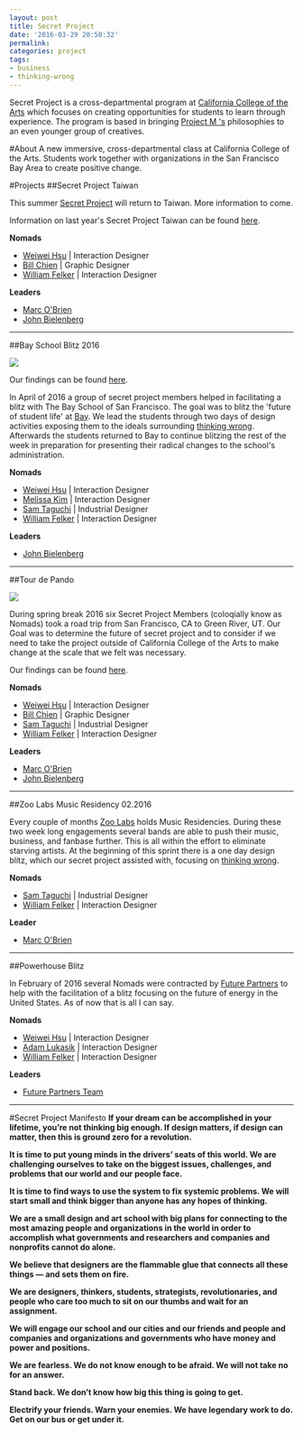 ```yaml
---
layout: post
title: Secret Project
date: '2016-03-29 20:50:32'
permalink: 
categories: project
tags:
- business
- thinking-wrong
---
```


Secret Project is a cross-departmental program at [California College of the Arts](http://cca.edu) which focuses on creating opportunities for students to learn through experience. The program is based in bringing [Project M 's](http://www.projectmlab.com/Project-M) philosophies to an even younger group of creatives.

#About
A new immersive, cross-departmental class at California College of the Arts. Students work together with organizations in the San Francisco Bay Area to create positive change.


#Projects
##Secret Project Taiwan


This summer [Secret Project](http://www.ccasecretproject.org) will return to Taiwan. More information to come.

Information on last year's Secret Project Taiwan can be found [here](https://www.cca.edu/news/2015/11/24/student-takes-secret-project-abroad).

**Nomads**

* [Weiwei Hsu](https://www.linkedin.com/in/weiweihsu) | Interaction Designer
* [Bill Chien](https://cn.linkedin.com/in/billchien95) | Graphic Designer
* [William Felker](http://www.williamfelker.com) | Interaction Designer

**Leaders**

* [Marc O'Brien](http://marcobrien.net)
* [John Bielenberg](https://www.linkedin.com/in/john-bielenberg-7694a)


---

##Bay School Blitz 2016

![](/content/images/2016/04/IMG_0260.jpg)

Our findings can be found [here](http://www.williamfelker.com/bay-school-blitz).


In April of 2016 a group of secret project members helped in facilitating a blitz with The Bay School of San Francisco. The goal was to blitz the 'future of student life' at [Bay](http://bayschoolsf.org). We lead the students through two days of design activities exposing them to the ideals surrounding [thinking wrong](http://www.futurepartners.is/think-wrong-process). Afterwards the students returned to Bay to continue blitzing the rest of the week in preparation for presenting their radical changes to the school's administration.

**Nomads**

* [Weiwei Hsu](https://www.linkedin.com/in/weiweihsu) | Interaction Designer
* [Melissa Kim](https://www.behance.net/melissagkim) | Interaction Designer
* [Sam Taguchi](http://isamutaguchi.com) | Industrial Designer
* [William Felker](http://www.williamfelker.com) | Interaction Designer

**Leaders**

* [John Bielenberg](https://www.linkedin.com/in/john-bielenberg-7694a)



---

##Tour de Pando

![](/content/images/2016/04/Tour-de-Pando-with-SP-Logo.jpg)

During spring break 2016 six Secret Project Members (coloqially know as Nomads) took a road trip from San Francisco, CA to Green River, UT. Our Goal was to determine the future of secret project and to consider if we need to take the project outside of California College of the Arts to make change at the scale that we felt was necessary.

Our findings can be found [here](http://www.williamfelker.com/tour-de-pando).

**Nomads**

* [Weiwei Hsu](https://www.linkedin.com/in/weiweihsu) | Interaction Designer
* [Bill Chien](https://cn.linkedin.com/in/billchien95) | Graphic Designer
* [Sam Taguchi](http://isamutaguchi.com) | Industrial Designer
* [William Felker](http://www.williamfelker.com) | Interaction Designer

**Leaders**

* [Marc O'Brien](http://marcobrien.net)
* [John Bielenberg](https://www.linkedin.com/in/john-bielenberg-7694a)

---

##Zoo Labs Music Residency 02.2016

Every couple of months [Zoo Labs](http://www.zoolabs.org) holds Music Residencies. During these two week long engagements several bands are able to push their music, business, and fanbase further. This is all within the effort to eliminate starving artists. At the beginning of this sprint there is a one day design blitz, which our secret project assisted with, focusing on [thinking wrong](http://www.projectmlab.com/Think-Wrong).

**Nomads**

* [Sam Taguchi](http://isamutaguchi.com) | Industrial Designer
* [William Felker](http://www.williamfelker.com) | Interaction Designer

**Leader**

* [Marc O'Brien](http://marcobrien.net)

---

##Powerhouse Blitz


In February of 2016 several Nomads were contracted by [Future Partners](http://www.futurepartners.is/) to help with the facilitation of a blitz focusing on the future of energy in the United States. As of now that is all I can say.

**Nomads**

* [Weiwei Hsu](https://www.linkedin.com/in/weiweihsu) | Interaction Designer
* [Adam Lukasik](https://www.linkedin.com/in/adamlukasik) | Interaction Designer
* [William Felker](http://www.williamfelker.com) | Interaction Designer


**Leaders**

* [Future Partners Team](http://www.futurepartners.is/team)

---


#Secret Project Manifesto
**If your dream can be accomplished in your lifetime, you’re not thinking big enough. If design matters, if design can matter, then this is ground zero for a revolution.**

**It is time to put young minds in the drivers’ seats of this world. We are challenging ourselves to take on the biggest issues, challenges, and problems that our world and our people face.**

**It is time to find ways to use the system to fix systemic problems. We will start small and think bigger than anyone has any hopes of thinking.**

**We are a small design and art school with big plans for connecting to the most amazing people and organizations in the world in order to accomplish what governments and researchers and companies and nonprofits cannot do alone.**

**We believe that designers are the flammable glue that connects all these things — and sets them on fire.**

**We are designers, thinkers, students, strategists, revolutionaries, and people who care too much to sit on our thumbs and wait for an assignment.**

**We will engage our school and our cities and our friends and people and companies and organizations and governments who have money and power and positions.**

**We are fearless. We do not know enough to be afraid. We will not take no for an answer.**

**Stand back. We don’t know how big this thing is going to get.**

**Electrify your friends. Warn your enemies. We have legendary work to do. Get on our bus or get under it.**
